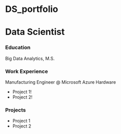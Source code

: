 # DS_portfolio

# Data Scientist

### Education
Big Data Analytics, M.S. 

### Work Experience
Manufacturing Engineer @ Microsoft Azure Hardware 
- Project 1!
- Project 2!


### Projects
- Project 1
- Project 2
